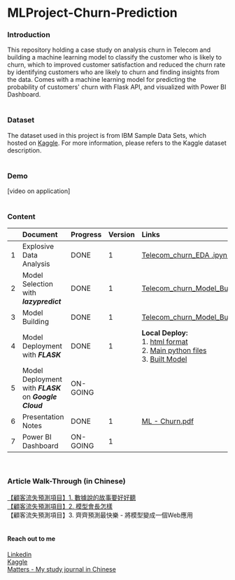 # MLProject-Churn-Prediction

### Introduction
This repository holding a case study on analysis churn in Telecom and building a machine learning model to classify the customer who is likely to churn, which to improved customer satisfaction and reduced the churn rate by identifying customers who are likely to churn and finding insights from the data. Comes with a machine learning model for predicting the probability of customers' churn with Flask API, and visualized with Power BI Dashboard.
<br><br>

### Dataset
The dataset used in this project is from IBM Sample Data Sets, which hosted on [Kaggle](https://www.kaggle.com/blastchar/telco-customer-churn). For more information, please refers to the Kaggle dataset description.
<br><br>

### Demo
[video on application]
<br><br>


### Content
|       | Document                           | Progress | Version | Links    |
| :---  | :---                               | :---     |:---     |   :---   |
|   1   | Explosive Data Analysis            |      DONE|    1    | [Telecom_churn_EDA .ipynb](https://github.com/coletangsy/MLProject-Churn-Prediction/blob/main/Telecom_churn_EDA%20.ipynb)|
|   2   | Model Selection with ***lazypredict***   |     DONE |   1     | [Telecom_churn_Model_Building_(Lazypredict).ipynb](https://github.com/coletangsy/MLProject-Churn-Prediction/blob/main/Telecom_churn_Model_Building_(Lazypredict).ipynb)|
|   3   | Model Building                     | DONE     | 1       | [Telecom_churn_Model_Building.ipynb](https://github.com/coletangsy/MLProject-Churn-Prediction/blob/main/Telecom_churn_Model_Building.ipynb)|
|   4   | Model Deployment with ***FLASK***        | DONE|     1    |    **Local Deploy:**<br>1. [html format](https://github.com/coletangsy/MLProject-Churn-Prediction/tree/main/templates) <br>2. [Main python files](https://github.com/coletangsy/MLProject-Churn-Prediction/blob/main/app.py) <br>3. [Built Model](https://github.com/coletangsy/MLProject-Churn-Prediction/blob/main/telecom_churn_best_model.sav)|
|   5   | Model Deployment with ***FLASK***  on ***Google Cloud***| ON-GOING      |      | |
|   6   | Presentation Notes                | DONE      | 1       | [ML - Churn.pdf](https://github.com/coletangsy/MLProject-Churn-Prediction/blob/main/ML%20-%20Churn.pdf)|
|   7   | Power BI Dashboard                | ON-GOING      | 1       |  |

<br>

### Article Walk-Through (in Chinese)
[【顧客流失預測項目】1. 數據說的故事要好好聽](https://matters.news/@coletangsy/%E9%A1%A7%E5%AE%A2%E6%B5%81%E5%A4%B1%E9%A0%90%E6%B8%AC%E9%A0%85%E7%9B%AE-1-%E6%95%B8%E6%93%9A%E8%AA%AA%E7%9A%84%E6%95%85%E4%BA%8B%E8%A6%81%E5%A5%BD%E5%A5%BD%E8%81%BD-bafyreicuba6xsegpn53z3neyhxxz3i3byrasavvbj6bzjzskpfdbo26cme)<br>
[【顧客流失預測項目】2. 模型會長怎樣](https://matters.news/@coletangsy/%E9%A1%A7%E5%AE%A2%E6%B5%81%E5%A4%B1%E9%A0%90%E6%B8%AC%E9%A0%85%E7%9B%AE-2-%E6%A8%A1%E5%9E%8B%E6%9C%83%E9%95%B7%E6%80%8E%E6%A8%A3-bafyreig4a3zlu2xdxoaizkaztcnqjljbcx6pipfchcj3bp3fj4bm7vz5nq)<br>
【顧客流失預測項目】3. 齊齊預測最快樂 - 將模型變成一個Web應用
<br><br>


#### Reach out to me
[Linkedin](https://www.linkedin.com/in/nicoletangsy/)<br>   [Kaggle](https://www.kaggle.com/nicoletangsy)<br>    [Matters - My study journal in Chinese](https://matters.news/@coletangsy)
